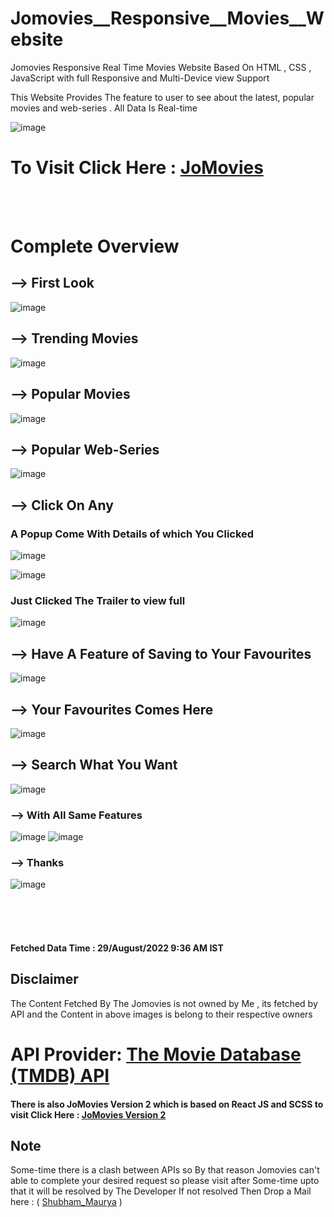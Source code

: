 # Jomovies__Responsive__Movies__Website
 Jomovies Responsive Real Time Movies Website  Based On HTML , CSS , JavaScript with full Responsive and Multi-Device view Support
 
 
 This Website Provides The feature to user to see about the latest, popular movies and web-series . All Data Is Real-time

![image](https://user-images.githubusercontent.com/65014926/187118444-4eec055b-f82d-45d4-8943-055c2c30b298.png)


# To Visit Click Here  : <a href = "https://shubham996633.github.io/Jomovies__Responsive__Movies__Website/">JoMovies </a>
<br>

<br>



# Complete Overview

## --> First Look

![image](https://user-images.githubusercontent.com/65014926/187119650-571e9914-d7b3-48fe-9aa3-67ef38c5fd88.png)



## --> Trending Movies

![image](https://user-images.githubusercontent.com/65014926/187120820-c23e6648-d1a3-4cce-b9de-000c3d82737b.png)


## --> Popular Movies

![image](https://user-images.githubusercontent.com/65014926/187119834-921b082f-d351-47c7-a66f-cff02e7da02d.png)

## --> Popular Web-Series

![image](https://user-images.githubusercontent.com/65014926/187119923-6157595f-ecde-4484-8220-72e785284e2b.png)



## --> Click On Any 

### A Popup Come With Details of which You Clicked

![image](https://user-images.githubusercontent.com/65014926/187124294-936d49e4-bb4f-4092-bb67-2585757588c1.png)

![image](https://user-images.githubusercontent.com/65014926/187121525-bbebbaa9-c3be-4e46-b78d-62275a1c3e82.png)



### Just Clicked The Trailer to view full

![image](https://user-images.githubusercontent.com/65014926/187121600-b0439770-2fe2-454b-bb3c-97c7637353fd.png)


## --> Have A Feature of Saving to Your Favourites  

![image](https://user-images.githubusercontent.com/65014926/187124486-8e092841-d0fa-417a-b588-0128f12745f2.png)


## --> Your Favourites Comes Here

![image](https://user-images.githubusercontent.com/65014926/187121889-00e43f7b-a527-4f4b-916f-033f784290da.png)


## --> Search What You Want 

![image](https://user-images.githubusercontent.com/65014926/187123005-5f9ed70b-abba-4f89-9c77-f3434d7925e9.png)


### --> With All Same Features 

![image](https://user-images.githubusercontent.com/65014926/187123516-6eb3b71c-bc70-42de-970b-bf76c1a817fd.png)
![image](https://user-images.githubusercontent.com/65014926/187123209-01ff3f22-a9f5-4479-a405-54cfe2000286.png)


### --> Thanks

![image](https://user-images.githubusercontent.com/65014926/187123910-7648fdf1-c67d-4877-8c5f-7b705fe0f5ec.png)


<br><br><br>
#### Fetched Data Time : 29/August/2022 9:36 AM IST



   ## Disclaimer   
   
   The Content Fetched By The Jomovies is not owned by Me , its fetched by API and the Content in above images is belong to their respective owners 
   
  # API Provider: <a href = "https://developers.themoviedb.org/3"> The Movie Database (TMDB) API </a> 
         

      
  #### There is also JoMovies Version 2 which is based on React JS and SCSS to visit Click Here : <a href = "#">JoMovies Version 2</a>

 ## Note
 
   Some-time there is a clash between APIs so By that reason Jomovies can't  
   able to complete your desired request so please visit after Some-time upto that it will be resolved by The Developer
   If not resolved Then Drop a Mail here : ( <a href = "mailto:shubhammaurya996633+work@gmail.com"> Shubham_Maurya</a> )



